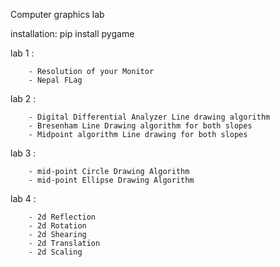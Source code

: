 Computer graphics lab 

installation: pip install pygame


lab 1 :

        - Resolution of your Monitor        
        - Nepal FLag

lab 2 :

        - Digital Differential Analyzer Line drawing algorithm
        - Bresenham Line Drawing algorithm for both slopes
        - Midpoint algorithm Line drawing for both slopes
        
        
lab 3 :

        - mid-point Circle Drawing Algorithm
        - mid-point Ellipse Drawing Algorithm

lab 4 :

        - 2d Reflection
        - 2d Rotation
        - 2d Shearing
        - 2d Translation
        - 2d Scaling
